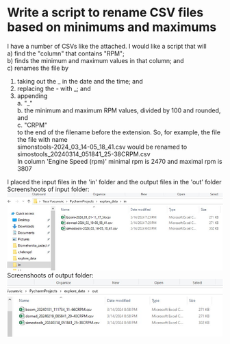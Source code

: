 # Write a script to rename CSV files based on minimums and maximums  
  
I have a number of CSVs like the attached. I would like a script that will  
a) find the "column" that contains "RPM";  
b) finds the minimum and maximum values in that column; and  
c) renames the file by  
1. taking out the _ in the date and the time; and  
2. replacing the - with _; and  
3. appending  
a. "_"  
b. the minimum and maximum RPM values, divided by 100 and rounded, and  
c. "CRPM"  
to the end of the filename before the extension. 
So, for example, the  file the file with name  
simonstools-2024_03_14-05_18_41.csv would be renamed to  
simostools_20240314_051841_25-38CRPM.csv  
In column 'Engine Speed (rpm)' minimal rpm is 2470 and maximal rpm is 3807  

I placed the input files in the 'in' folder and the output files in the 'out' folder  
Screenshoots of input folder:  
![](/rename_csv_min_max/in_folder.jpg)  
Screenshoots of output folder:  
![](/rename_csv_min_max/out_folder.jpg)  
